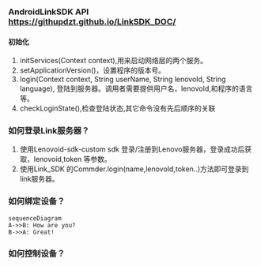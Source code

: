 ### AndroidLinkSDK API https://githupdzt.github.io/LinkSDK_DOC/

#### 初始化
1. initServices(Context context),用来启动网络层的两个服务。
2. setApplicationVersion()，设置程序的版本号。
3. login(Context context, String userName, String lenovoId, String language), 登陆到服务器。调用者需要提供用户名，lenovoId,和程序的语言等。
4. checkLoginState(),检查登陆状态,其它命令没有先后顺序的关联

### 如何登录Link服务器？
1. 使用Lenovoid-sdk-custom sdk 登录/注册到Lenovo服务器，登录成功后获取，lenovoid,token 等参数。
2. 使用Link_SDK 的Commder.login(name,lenovoId,token..)方法即可登录到link服务器。

### 如何绑定设备？
```
sequenceDiagram
A->>B: How are you?
B->>A: Great!
```


### 如何控制设备？




